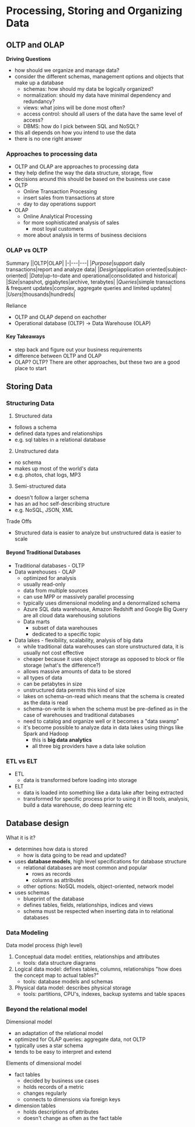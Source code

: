 # Processing, Storing and Organizing Data

## OLTP and OLAP

**Driving Questions**
- how should we organize and manage data?
- consider the different schemas, management options and objects that make up a database
    - schemas: how should my data be logically organized?
    - normalization: should my data have minimal dependency and redundancy?
    - views: what joins will be done most often?
    - access control: should all users of the data have the same level of access?
    - DBMS: how do I pick between SQL and NoSQL?
- this all depends on how you intend to use the data
- there is no one right answer


### Approaches to processing data
- OLTP and OLAP are approaches to processing data
- they help define the way the data structure, storage, flow
- decisions around this should be based on the business use case
- OLTP
    - Online Transaction Processing
    - insert sales from transactions at store
    - day to day operations support
- OLAP
    - Online Analytical Processing
    - for more sophisticated analysis of sales
        - most loyal customers
    - more about analysis in terms of business decisions

### OLAP vs OLTP

Summary
||OLTP|OLAP|
|-|---|---|
|_Purpose_|support daily transactions|report and analyze data|
|_Design_|application oriented|subject-oriented|
|_Data_|up-to-date and operational|consolidated and historical|
|_Size_|snapshot, gigabytes|archive, terabytes|
|_Queries_|simple transactions & frequent updates|complex, aggregate queries and limited updates|
|_Users_|thousands|hundreds|


Reliance
- OLTP and OLAP depend on eachother
- Operational database (OLTP) -> Data Warehouse (OLAP)

#### Key Takeaways
- step back and figure out your business requirements
- difference between OLTP and OLAP
- OLAP? OLTP? There are other approaches, but these two are a good place to start

## Storing Data

### Structuring Data
1. Structured data
- follows a schema
- defined data types and relationships
- e.g. sql tables in a relational database

2. Unstructured data
- no schema
- makes up most of the world's data
- e.g. photos, chat logs, MP3

3. Semi-structured data
- doesn't follow a larger schema
- has an ad hoc self-describing structure
- e.g. NoSQL, JSON, XML

Trade Offs
- Structured data is easier to analyze but unstructured data is easier to scale

#### Beyond Traditional Databases
- Traditional databases - OLTP
- Data warehouses - OLAP
    - optimized for analysis
    - usually read-only
    - data from multiple sources
    - can use MPP or massively parallel processing
    - typically uses dimensional modeling and a denormalized schema
    - Azure SQL data warehouse, Amazon Redshift and Google Big Query are all cloud data warehousing solutions
    - Data marts
        - subset of data warehouses
        - dedicated to a specific topic 
- Data lakes - flexibility, scalability, analysis of big data
    - while traditional data warehouses can store unstructured data, it is usually not cost effective
    - cheaper because it uses object storage as opposed to block or file storage (what's the difference?)
    - allows massive amounts of data to be stored
    - all types of data
    - can be petabytes in size
    - unstructured data permits this kind of size
    - lakes on schema-on-read which means that the schema is created as the data is read
    - schema-on-write is when the schema must be pre-defined as in the case of warehouses and traditional databases
    - need to catalog and organize well or it becomes a "data swamp"
    - it's become possible to analyze data in data lakes using things like Spark and Hadoop
        - this is **big data analytics**
        - all three big providers have a data lake solution

### ETL vs ELT
- ETL
    - data is transformed before loading into storage
- ELT 
    - data is loaded into something like a data lake after being extracted
    - transformed for specific process prior to using it in BI tools, analysis, build a data warehouse, do deep learning etc 

## Database design
What it is it?
- determines how data is stored
    - how is data going to be read and updated?
- uses **database models**, high level specifications for database structure
    - relational databases are most common and popular
        - rows as records
        - columns as attributes
    - other options: NoSQL models, object-oriented, network model
- uses schemas
    - blueprint of the database
    - defines tables, fields, relationships, indices and views
    - schema must be respected when inserting data in to relational databases

### Data Modeling
Data model process (high level)
1. Conceptual data model: entities, relationships and attributes
    - tools: data structure diagrams
2. Logical data model: defines tables, columns, relationships "how does the concept map to actual tables?"
    - tools: database models and schemas
3. Physical data model: describes physical storage
    - tools: partitions, CPU's, indexes, backup systems and table spaces

### Beyond the relational model

Dimensional model
- an adaptation of the relational model
- optimized for OLAP queries: aggregate data, not OLTP
- typically uses a star schema
- tends to be easy to interpret and extend

Elements of dimensional model
- fact tables
    - decided by business use cases
    - holds records of a metric
    - changes regularly
    - connects to dimensions via foreign keys
- dimension tables
    - holds descriptions of attributes
    - doesn't change as often as the fact table


